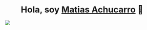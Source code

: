 <div align="center">
<h1 align="center">Hola, soy <a href="https://www.linkedin.com/in/matias-achucarro-a94235233/" target='_blank'>Matias Achucarro</a> 👋</h1>
</div>
<img src="https://github.com/MatiasAchucarro/MatiasAchucarro/assets/174651465/00ddef8b-1106-4946-9725-e4ae9c14eb7c">
<!--
**MatiasAchucarro/MatiasAchucarro** is a ✨ _special_ ✨ repository because its `README.md` (this file) appears on your GitHub profile.![imagen](https://github.com/MatiasAchucarro/MatiasAchucarro/assets/174651465/00ddef8b-1106-4946-9725-e4ae9c14eb7c)


Here are some ideas to get you started:

- 🔭 I’m currently working on ...
- 🌱 I’m currently learning ...
- 👯 I’m looking to collaborate on ...
- 🤔 I’m looking for help with ...
- 💬 Ask me about ...
- 📫 How to reach me: ...
- 😄 Pronouns: ...
- ⚡ Fun fact: ...
-->
